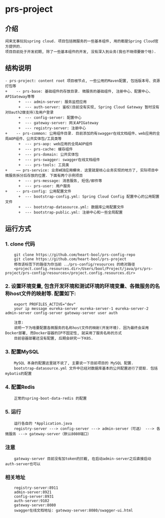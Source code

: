 # prs-project
## 介绍
    闲来无事玩玩spring cloud. 项目包括微服务的一些基本组件, 用的都是Spring Cloud官方提供的.
    项目目前处于开发初期, 除了一些基本组件的开发, 没有深入到业务(我也不晓得要做个啥).

## 结构说明
    - prs-project: content root 项目根节点, 一些公用的Maven配置, 包括版本号、资源打包等
    +    -- prs-base: 基础组件的存放目录. 微服务的基础组件, 注册中心、配置中心、APIGateway等等
          +  --- admin-server: 服务监控应用
          +  --- auth-server: 鉴权(目前没有实现, Spring Cloud Gateway 暂时没有对Oauth2做支持)及用户登录
          +  --- config-server: 配置中心
          +  --- gateway-server: 网关APIGateway
          +  --- registry-server: 注册中心
    +    -- prs-common: 公用组件目录. 目前添加的有swagger在线文档组件、web应用的全局AOP组件、公共实体包/工具类等
          +  --- prs-aop: web应用的全局AOP组件
          +  --- prs-cache: 缓存组件
          +  --- prs-domain: 公共实体包
          +  --- prs-swagger: swagger在线文档组件
          +  --- prs-tools: 工具类
    +    —— prs-service: 业务WEB应用模块. 这里就是核心业务实现的地方了, 实际项目中微服务拆分后存放的位置. 下面有两个示例项目
          +  --- prs-message: 消息服务, 短信/邮件等
          +  --- prs-user: 用户服务
    +    -- prs-config: 公用配置文件
          +  --- bootstrap-config.yml: Spring Cloud Config 配置中心的公用配置文件
          +  --- bootstrap-datasource.yml: 数据库公用配置文件
          +  --- bootstrap-public.yml: 注册中心和一些全局配置
        
        
## 运行方式
### 1. clone 代码
        git clone https://github.com/heart-bool/prs-config-repo
        git clone https://github.com/heart-bool/prs-project 
        修改该标签下的路径为你当前 ../prs-config/resources 的绝对路径
        <project.config.resources.dir>/Users/bool/Project/java/prs/prs-project/prs-config/resources</project.config.resources.dir>      
### 2. 设置环境变量, 包含开发环境和测试环境的环境变量、各微服务的名称host文件的映射等. 配置如下:
        export PROFILES_ACTIVE="dev"
        your ip message eureka-server eureka-server-1 eureka-server-2 admin-server config-server gateway-server user auth

        注意: 
        说明一下为啥要配置各微服务的名称host文件的映射(开发环境). 因为最终会采用Docker部署, 而Docker容器的IP不固定性, 就采用了服务名称的方式
        目前容器部署还没有配置, 后期会研究一下K8S.        
### 3. 配置MySQL
        MySQL 本身的配置这里就不说了, 主要说一下目前项目的 MySQL 配置.
        bootstrap-datasource.yml 文件中已经对数据库基本的公共配置进行了提取. 包括mybatis的配置

### 4. 配置Redis
        正常的spring-boot-data-redis 的配置
        
### 5. 运行
        运行各自的 *Application.java
        registry-server ---> config-server ---> admin-server（可选） ---> 各微服务 ---> gateway-server（默认8080端口）

### 注意
        gateway-server 目前没有加token的拦截, 在启动admin-server之后直接启动auth-server也可以
### 相关地址
        registry-server:8911
        admin-server:8921
        config-server:8931
        auth-server:9102
        gateway-server:8080
        swagger在线文档地址: gateway-server:8080/swagger-ui.html
        
        
                
